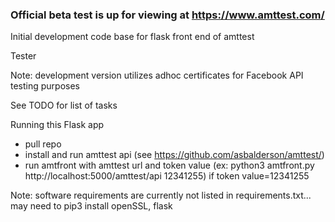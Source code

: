 ### Official beta test is up for viewing at https://www.amttest.com/ 

Initial development code base for flask front end of amttest

Tester

Note: development version utilizes adhoc certificates for Facebook API testing
purposes

See TODO for list of tasks

Running this Flask app
- pull repo
- install and run amttest api (see https://github.com/asbalderson/amttest/)
- run amtfront with amttest url and token value (ex: python3 amtfront.py http://localhost:5000/amttest/api 12341255) if token value=12341255

Note: software requirements are currently not listed in requirements.txt...
may need to pip3 install openSSL, flask
